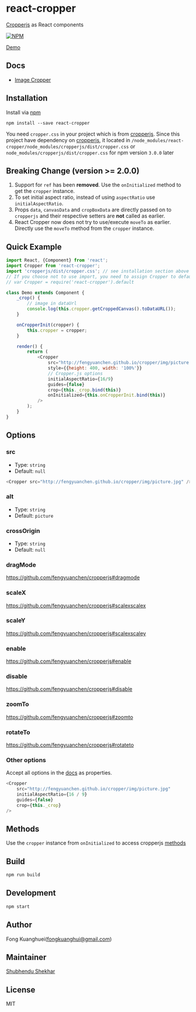 # react-cropper

[Cropperjs](https://github.com/fengyuanchen/cropperjs) as React components

[![NPM](https://nodei.co/npm/react-cropper.png)](https://www.npmjs.com/package/react-cropper)

[Demo](http://roadmanfong.github.io/react-cropper/example/)

## Docs

- [Image Cropper](https://github.com/fengyuanchen/cropper)

## Installation

Install via [npm](https://www.npmjs.com/package/react-cropper)

```shell
npm install --save react-cropper
```

You need `cropper.css` in your project which is from [cropperjs](https://www.npmjs.com/package/cropperjs).
Since this project have dependency on [cropperjs](https://www.npmjs.com/package/cropperjs), it located in `/node_modules/react-cropper/node_modules/cropperjs/dist/cropper.css` or `node_modules/cropperjs/dist/cropper.css` for npm version `3.0.0` later

## Breaking Change (version >= 2.0.0)

1. Support for `ref` has been **removed**. Use the `onInitialized` method to get the `cropper` instance.
2. To set initial aspect ratio, instead of using `aspectRatio` use `initialAspectRatio`.
3. Props `data`, `canvasData` and `cropBoxData` are directly passed on to `cropperjs` and their respective setters are **not** called as earlier.
4. React Cropper now does not try to use/execute `moveTo` as earlier. Directly use the `moveTo` method from the `cropper` instance. 

## Quick Example

```js
import React, {Component} from 'react';
import Cropper from 'react-cropper';
import 'cropperjs/dist/cropper.css'; // see installation section above for versions of NPM older than 3.0.0
// If you choose not to use import, you need to assign Cropper to default
// var Cropper = require('react-cropper').default

class Demo extends Component {
    _crop() {
        // image in dataUrl
        console.log(this.cropper.getCroppedCanvas().toDataURL());
    }

    onCropperInit(cropper) {
        this.cropper = cropper;
    }

    render() {
        return (
            <Cropper
                src="http://fengyuanchen.github.io/cropper/img/picture.jpg"
                style={{height: 400, width: '100%'}}
                // Cropper.js options
                initialAspectRatio={16/9}
                guides={false}
                crop={this._crop.bind(this)}
                onInitialized={this.onCropperInit.bind(this)}
            />
        );
    }
}
```

## Options

### src

- Type: `string`
- Default: `null`

```js
<Cropper src="http://fengyuanchen.github.io/cropper/img/picture.jpg" />
```

### alt

- Type: `string`
- Default: `picture`

### crossOrigin

- Type: `string`
- Default: `null`

### dragMode

https://github.com/fengyuanchen/cropperjs#dragmode

### scaleX

https://github.com/fengyuanchen/cropperjs#scalexscalex

### scaleY

https://github.com/fengyuanchen/cropperjs#scalexscaley

### enable

https://github.com/fengyuanchen/cropperjs#enable

### disable

https://github.com/fengyuanchen/cropperjs#disable

### zoomTo

https://github.com/fengyuanchen/cropperjs#zoomto

### rotateTo

https://github.com/fengyuanchen/cropperjs#rotateto

### Other options

Accept all options in the [docs](https://github.com/fengyuanchen/cropperjs#options) as properties.

```js
<Cropper
    src="http://fengyuanchen.github.io/cropper/img/picture.jpg"
    initialAspectRatio={16 / 9}
    guides={false}
    crop={this._crop}
/>
```

## Methods

Use the `cropper` instance from `onInitialized` to access cropperjs [methods](https://github.com/fengyuanchen/cropper#methods)

## Build

```sh
npm run build
```

## Development

```sh
npm start
```

## Author

Fong Kuanghuei(fongkuanghui@gmail.com)

## Maintainer

[Shubhendu Shekhar](https://github.com/shekhar-shubhendu)

## License

MIT
